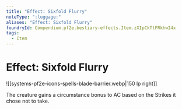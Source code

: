 ```yaml
---
title: "Effect: Sixfold Flurry"
noteType: ":luggage:"
aliases: "Effect: Sixfold Flurry"
foundryId: Compendium.pf2e.bestiary-effects.Item.zXIpCkTtFRkhwI4x
tags:
  - Item
---
```


# Effect: Sixfold Flurry
![[systems-pf2e-icons-spells-blade-barrier.webp|150 lp right]]

The creature gains a circumstance bonus to AC based on the Strikes it chose not to take.
